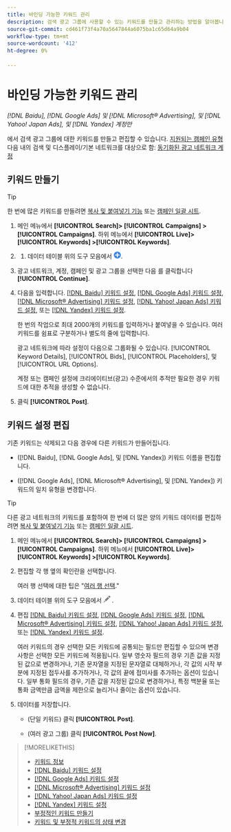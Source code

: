 ```yaml
---
title: 바인딩 가능한 키워드 관리
description: 검색 광고 그룹에 사용할 수 있는 키워드를 만들고 관리하는 방법을 알아봅니다.
source-git-commit: cd461f73f4a70a5647844a6075ba1c65d64a9b04
workflow-type: tm+mt
source-wordcount: '412'
ht-degree: 0%

---
```


# 바인딩 가능한 키워드 관리

*[!DNL Baidu], [!DNL Google Ads] 및 [!DNL Microsoft® Advertising], 및 [!DNL Yahoo! Japan Ads], 및 [!DNL Yandex] 계정만*

에서 검색 광고 그룹에 대한 키워드를 만들고 편집할 수 있습니다. [지원되는 캠페인 유형](/help/search-social-commerce/introduction/supported-inventory.md) 다음 내의 검색 및 디스플레이/기본 네트워크를 대상으로 함: [동기화된 광고 네트워크 계정](/help/search-social-commerce/campaign-management/accounts/ad-network-account-about.md)

## 키워드 만들기

>[!TIP]
>
>한 번에 많은 키워드를 만들려면 [복사 및 붙여넣기 기능](/help/search-social-commerce/campaign-management/campaigns/copy-paste.md) 또는 [캠페인 일괄 시트](/help/search-social-commerce/campaign-management/bulksheets/bulksheet-about.md).

1. 메인 메뉴에서 **[!UICONTROL Search]> [!UICONTROL Campaigns] >[!UICONTROL Campaigns]**. 하위 메뉴에서 **[!UICONTROL Live]> [!UICONTROL Keywords] >[!UICONTROL Keywords]**.

1. 
   1. 데이터 테이블 위의 도구 모음에서 ![만들기](/help/search-social-commerce/assets/add.png "만들기").

1. 광고 네트워크, 계정, 캠페인 및 광고 그룹을 선택한 다음 를 클릭합니다 **[!UICONTROL Continue]**.

1. 다음을 입력합니다. [[!DNL Baidu] 키워드 설정](keyword-settings-baidu.md), [[!DNL Google Ads] 키워드 설정](keyword-settings-google.md), [[!DNL Microsoft® Advertising] 키워드 설정](keyword-settings-microsoft.md), [[!DNL Yahoo! Japan Ads] 키워드 설정](keyword-settings-yahoo-japan.md), 또는 [[!DNL Yandex] 키워드 설정](keyword-settings-yandex.md).

   한 번의 작업으로 최대 2000개의 키워드를 입력하거나 붙여넣을 수 있습니다. 여러 키워드를 쉼표로 구분하거나 별도의 줄에 입력합니다.

   광고 네트워크에 따라 설정이 다음으로 그룹화될 수 있습니다. [!UICONTROL Keyword Details], [!UICONTROL Bids], [!UICONTROL Placeholders], 및 [!UICONTROL URL Options].

   계정 또는 캠페인 설정에 크리에이티브(광고) 수준에서의 추적만 필요한 경우 키워드에 대한 추적을 생성할 수 없습니다.

1. 클릭 **[!UICONTROL Post]**.

## 키워드 설정 편집

기존 키워드는 삭제되고 다음 경우에 다른 키워드가 만들어집니다.

* ([!DNL Baidu], [!DNL Google Ads], 및 [!DNL Yandex]) 키워드 이름을 편집합니다.

* ([!DNL Google Ads], [!DNL Microsoft® Advertising], 및 [!DNL Yandex]) 키워드의 일치 유형을 변경합니다.

>[!TIP]
>
>다른 광고 네트워크의 키워드를 포함하여 한 번에 더 많은 양의 키워드 데이터를 편집하려면 [복사 및 붙여넣기 기능](/help/search-social-commerce/campaign-management/campaigns/copy-paste.md) 또는 [캠페인 일괄 시트](/help/search-social-commerce/campaign-management/bulksheets/bulksheet-about.md).

1. 메인 메뉴에서 **[!UICONTROL Search]> [!UICONTROL Campaigns] >[!UICONTROL Campaigns]**. 하위 메뉴에서 **[!UICONTROL Live]> [!UICONTROL Keywords] >[!UICONTROL Keywords]**.

1. 편집할 각 행 옆의 확인란을 선택합니다.

   여러 행 선택에 대한 팁은 &quot;[여러 행 선택](/help/search-social-commerce/common-tasks/navigation-editing-selection/multiple-rows-select.md).&quot;

1. 데이터 테이블 위의 도구 모음에서 ![편집](/help/search-social-commerce/assets/edit.png "편집") .

1. 편집 [[!DNL Baidu] 키워드 설정](keyword-settings-baidu.md), [[!DNL Google Ads] 키워드 설정](keyword-settings-google.md), [[!DNL Microsoft® Advertising] 키워드 설정](keyword-settings-microsoft.md), [[!DNL Yahoo! Japan Ads] 키워드 설정](keyword-settings-yahoo-japan.md), 또는 [[!DNL Yandex] 키워드 설정](keyword-settings-yandex.md).

   여러 키워드의 경우 선택한 모든 키워드에 공통되는 필드만 편집할 수 있으며 변경 사항은 선택한 모든 키워드에 적용됩니다. 일부 영숫자 필드의 경우 기존 값을 지정된 값으로 변경하거나, 기존 문자열을 지정된 문자열로 대체하거나, 각 값의 시작 부분에 지정된 접두사를 추가하거나, 각 값의 끝에 접미사를 추가하는 옵션이 있습니다. 일부 통화 필드의 경우, 기존 값을 지정된 값으로 변경하거나, 특정 백분율 또는 통화 금액만큼 금액을 제한으로 늘리거나 줄이는 옵션이 있습니다.

1. 데이터를 저장합니다.

   * (단일 키워드) 클릭 **[!UICONTROL Post]**.

   * (여러 광고 그룹) 클릭 **[!UICONTROL Post Now]**.

>[!MORELIKETHIS]
>
>* [키워드 정보](keyword-about.md)
>* [[!DNL Baidu] 키워드 설정](keyword-settings-baidu.md)
>* [[!DNL Google Ads] 키워드 설정](keyword-settings-google.md)
>* [[!DNL Microsoft® Advertising] 키워드 설정](keyword-settings-microsoft.md)
>* [[!DNL Yahoo! Japan Ads] 키워드 설정](keyword-settings-yahoo-japan.md)
>* [[!DNL Yandex] 키워드 설정](keyword-settings-yandex.md)
>* [부정적인 키워드 만들기](/help/search-social-commerce/campaign-management/campaigns/keyword-negative-create.md)
>* [키워드 및 부정적 키워드의 상태 변경](keyword-status-edit.md)


